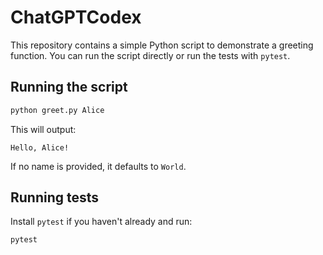 # ChatGPTCodex

This repository contains a simple Python script to demonstrate a greeting
function. You can run the script directly or run the tests with `pytest`.

## Running the script

```bash
python greet.py Alice
```

This will output:

```
Hello, Alice!
```

If no name is provided, it defaults to `World`.

## Running tests

Install `pytest` if you haven't already and run:

```bash
pytest
```

